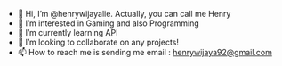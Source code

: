 - 👋 Hi, I’m @henrywijayalie. Actually, you can call me Henry
- 👀 I’m interested in Gaming and also Programming
- 🌱 I’m currently learning API 
- 💞️ I’m looking to collaborate on any projects!
- 📫 How to reach me is sending me email : henrywijaya92@gmail.com

<!---
henrywijayalie/henrywijayalie is a ✨ special ✨ repository because its `README.md` (this file) appears on your GitHub profile.
You can click the Preview link to take a look at your changes.
--->
